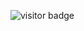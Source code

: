 ![visitor badge](https://visitor-badge.laobi.icu/badge?page_id=merlovelace.&left_color=#F94877&right_color=#F94877) 
